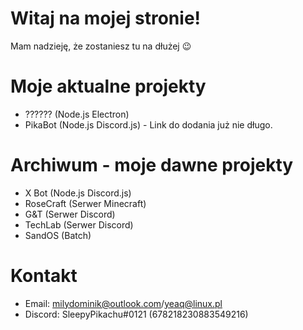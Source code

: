 # Witaj na mojej stronie!
Mam nadzieję, że zostaniesz tu na dłużej 😉

# Moje aktualne projekty
- ?????? (Node.js Electron)
- PikaBot (Node.js Discord.js) - Link do dodania już nie długo.

# Archiwum - moje dawne projekty
- X Bot (Node.js Discord.js)
- RoseCraft (Serwer Minecraft)
- G&T (Serwer Discord)
- TechLab (Serwer Discord)
- SandOS (Batch)

# Kontakt
- Email: milydominik@outlook.com/yeaq@linux.pl
- Discord: SleepyPikachu#0121 (678218230883549216)
